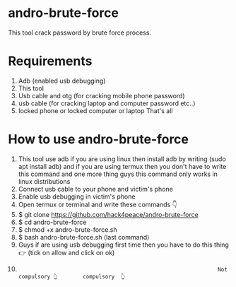 # andro-brute-force
This tool crack password by brute force process. 
# Requirements 
1. Adb (enabled usb debugging)
2. This tool
3. Usb cable and otg (for cracking mobile phone password)
4. usb cable (for cracking laptop and computer password etc..)
5. locked phone or locked computer or laptop 
   That's all
# How to use andro-brute-force
1. This tool use adb if you are using linux then install adb by writing (sudo apt install adb) and if you are using termux then you don't have to write this command and one more thing guys this command only works in linux distributions
2. Connect usb cable to your phone and victim's phone
3. Enable usb debugging in victim's phone 
4. Open termux or terminal and write these commands 👇
5. $ git clone https://github.com/hack4peace/andro-brute-force
6. $ cd andro-brute-force 
7. $ chmod +x andro-brute-force.sh
8. $ bash andro-brute-force.sh (last command)
9. Guys if are using usb debugging first time then you have to do this thing 👉 (tick on allow and click on ok)
10.                                                                    Not compulsory 👆        compulsory  👆                
